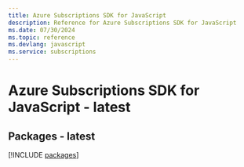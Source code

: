 ```yaml
---
title: Azure Subscriptions SDK for JavaScript
description: Reference for Azure Subscriptions SDK for JavaScript
ms.date: 07/30/2024
ms.topic: reference
ms.devlang: javascript
ms.service: subscriptions
---
```

# Azure Subscriptions SDK for JavaScript - latest
## Packages - latest
[!INCLUDE [packages](subscriptions-index.md)]